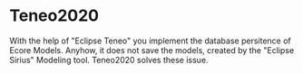 # Teneo2020
With the help of "Eclipse Teneo" you implement the database persitence of Ecore Models. Anyhow, it does not save the models, created by the "Eclipse Sirius" Modeling tool. Teneo2020 solves these issue.
